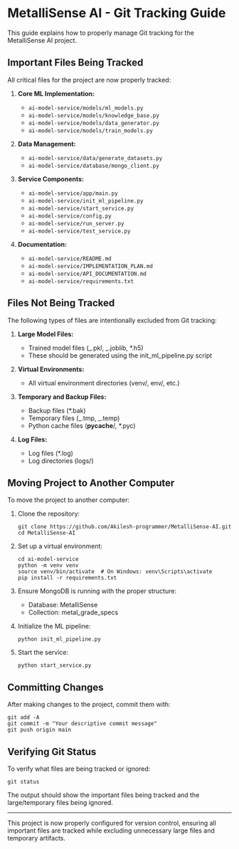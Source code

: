 # MetalliSense AI - Git Tracking Guide

This guide explains how to properly manage Git tracking for the MetalliSense AI project.

## Important Files Being Tracked

All critical files for the project are now properly tracked:

1. **Core ML Implementation:**

   - `ai-model-service/models/ml_models.py`
   - `ai-model-service/models/knowledge_base.py`
   - `ai-model-service/models/data_generator.py`
   - `ai-model-service/models/train_models.py`

2. **Data Management:**

   - `ai-model-service/data/generate_datasets.py`
   - `ai-model-service/database/mongo_client.py`

3. **Service Components:**

   - `ai-model-service/app/main.py`
   - `ai-model-service/init_ml_pipeline.py`
   - `ai-model-service/start_service.py`
   - `ai-model-service/config.py`
   - `ai-model-service/run_server.py`
   - `ai-model-service/test_service.py`

4. **Documentation:**
   - `ai-model-service/README.md`
   - `ai-model-service/IMPLEMENTATION_PLAN.md`
   - `ai-model-service/API_DOCUMENTATION.md`
   - `ai-model-service/requirements.txt`

## Files Not Being Tracked

The following types of files are intentionally excluded from Git tracking:

1. **Large Model Files:**

   - Trained model files (_.pkl, _.joblib, \*.h5)
   - These should be generated using the init_ml_pipeline.py script

2. **Virtual Environments:**

   - All virtual environment directories (venv/, env/, etc.)

3. **Temporary and Backup Files:**

   - Backup files (\*.bak)
   - Temporary files (_.tmp, _.temp)
   - Python cache files (**pycache**/, \*.pyc)

4. **Log Files:**
   - Log files (\*.log)
   - Log directories (logs/)

## Moving Project to Another Computer

To move the project to another computer:

1. Clone the repository:

   ```
   git clone https://github.com/Akilesh-programmer/MetalliSense-AI.git
   cd MetalliSense-AI
   ```

2. Set up a virtual environment:

   ```
   cd ai-model-service
   python -m venv venv
   source venv/bin/activate  # On Windows: venv\Scripts\activate
   pip install -r requirements.txt
   ```

3. Ensure MongoDB is running with the proper structure:

   - Database: MetalliSense
   - Collection: metal_grade_specs

4. Initialize the ML pipeline:

   ```
   python init_ml_pipeline.py
   ```

5. Start the service:
   ```
   python start_service.py
   ```

## Committing Changes

After making changes to the project, commit them with:

```
git add -A
git commit -m "Your descriptive commit message"
git push origin main
```

## Verifying Git Status

To verify what files are being tracked or ignored:

```
git status
```

The output should show the important files being tracked and the large/temporary files being ignored.

---

This project is now properly configured for version control, ensuring all important files are tracked while excluding unnecessary large files and temporary artifacts.
